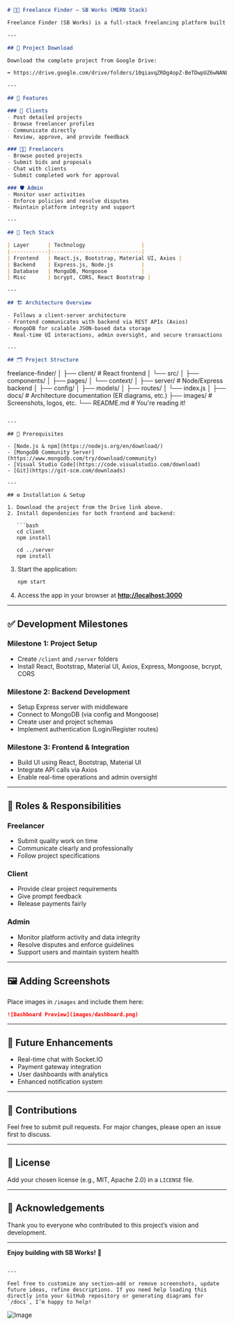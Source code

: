 

```markdown
# 🧑‍💻 Freelance Finder – SB Works (MERN Stack)

Freelance Finder (SB Works) is a full-stack freelancing platform built with the MERN stack (MongoDB, Express.js, React.js, Node.js). It connects clients and freelancers through a seamless, secure interface, enabling project posting, bidding, collaboration, and delivery—all in one place.

---

## 📁 Project Download

Download the complete project from Google Drive:

➡️ https://drive.google.com/drive/folders/10qiavqZRDg4opZ-BeTDwpUZ6wNANLj40?usp=sharing

---

## 🌟 Features

### 👤 Clients
- Post detailed projects
- Browse freelancer profiles
- Communicate directly
- Review, approve, and provide feedback

### 👨‍💻 Freelancers
- Browse posted projects
- Submit bids and proposals
- Chat with clients
- Submit completed work for approval

### 🛡️ Admin
- Monitor user activities
- Enforce policies and resolve disputes
- Maintain platform integrity and support

---

## 🧰 Tech Stack

| Layer      | Technology                  |
|------------|-----------------------------|
| Frontend   | React.js, Bootstrap, Material UI, Axios |
| Backend    | Express.js, Node.js         |
| Database   | MongoDB, Mongoose           |
| Misc       | bcrypt, CORS, React Bootstrap |

---

## 🏗️ Architecture Overview

- Follows a client-server architecture
- Frontend communicates with backend via REST APIs (Axios)
- MongoDB for scalable JSON-based data storage
- Real-time UI interactions, admin oversight, and secure transactions

---

## 🗂️ Project Structure

```

freelance-finder/
│
├── client/              # React frontend
│   └── src/
│       ├── components/
│       ├── pages/
│       └── context/
│
├── server/              # Node/Express backend
│   ├── config/
│   ├── models/
│   ├── routes/
│   └── index.js
│
├── docs/                # Architecture documentation (ER diagrams, etc.)
├── images/              # Screenshots, logos, etc.
└── README.md            # You're reading it!

````

---

## 🚀 Prerequisites

- [Node.js & npm](https://nodejs.org/en/download/)
- [MongoDB Community Server](https://www.mongodb.com/try/download/community)
- [Visual Studio Code](https://code.visualstudio.com/download)
- [Git](https://git-scm.com/downloads)

---

## ⚙️ Installation & Setup

1. Download the project from the Drive link above.
2. Install dependencies for both frontend and backend:

   ```bash
   cd client
   npm install

   cd ../server
   npm install
````

3. Start the application:

   ```bash
   npm start
   ```

4. Access the app in your browser at **[http://localhost:3000](http://localhost:3000)**

---

## ✅ Development Milestones

### Milestone 1: Project Setup

* Create `/client` and `/server` folders
* Install React, Bootstrap, Material UI, Axios, Express, Mongoose, bcrypt, CORS

### Milestone 2: Backend Development

* Setup Express server with middleware
* Connect to MongoDB (via config and Mongoose)
* Create user and project schemas
* Implement authentication (Login/Register routes)

### Milestone 3: Frontend & Integration

* Build UI using React, Bootstrap, Material UI
* Integrate API calls via Axios
* Enable real-time operations and admin oversight

---

## 👥 Roles & Responsibilities

### Freelancer

* Submit quality work on time
* Communicate clearly and professionally
* Follow project specifications

### Client

* Provide clear project requirements
* Give prompt feedback
* Release payments fairly

### Admin

* Monitor platform activity and data integrity
* Resolve disputes and enforce guidelines
* Support users and maintain system health

---

## 🖼️ Adding Screenshots

Place images in `/images` and include them here:

```md
![Dashboard Preview](images/dashboard.png)
```

---

## 🔮 Future Enhancements

* Real-time chat with Socket.IO
* Payment gateway integration
* User dashboards with analytics
* Enhanced notification system

---

## 🤝 Contributions

Feel free to submit pull requests. For major changes, please open an issue first to discuss.

---

## 📄 License

Add your chosen license (e.g., MIT, Apache 2.0) in a `LICENSE` file.

---

## 🙌 Acknowledgements

Thank you to everyone who contributed to this project’s vision and development.

---

**Enjoy building with SB Works!** 🎉

```

---

Feel free to customize any section—add or remove screenshots, update future ideas, refine descriptions. If you need help loading this directly into your GitHub repository or generating diagrams for `/docs`, I’m happy to help!
```
![Image](https://github.com/user-attachments/assets/e3e35cbd-6771-4816-9c22-017ebaea6d5f)

